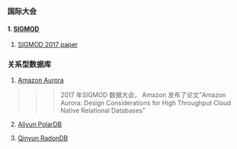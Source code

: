 ### 国际大会

#### 1. [SIGMOD]()

1.  [SIGMOD 2017 paper](http://sigmod2017.org/sigmod-accepted-papers/)

### 关系型数据库

1. [Amazon Aurora]()
>>>2017 年SIGMOD 数据大会， Amazon 发布了论文”Amazon Aurora: Design Considerations for High Throughput Cloud Native Relational Databases”

2. [Aliyun PolarDB]()

3. [Qinyun RadonDB]()
